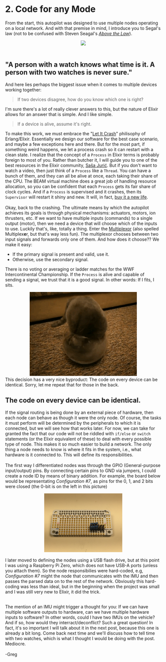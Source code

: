 # 2. Code for any Mode
From the start, this autopilot was designed to use multiple nodes operating on a local network. And with that premise in mind, I introduce you to Segal's law (not to be confused with Steven Seagal's [*Above the Law*](https://youtu.be/BsbYE-Q474I)).<div align=center><img src="https://upload.wikimedia.org/wikipedia/en/thumb/a/a1/Abovethelaw.jpg/220px-Abovethelaw.jpg"></div><br>
## "A person with a watch knows what time is it. A person with two watches is never sure."

And here lies perhaps the biggest issue when it comes to multiple devices working together: 
> If two devices disagree, how do you know which one is right?

I'm sure there's a lot of really clever answers to this, but the nature of Elixir allows for an answer that is simple. And I like simple.
> If a device is alive, assume it's right.

To make this work, we must embrace the "[Let It Crash](http://stratus3d.com/blog/2020/01/20/applying-the-let-it-crash-philosophy-outside-erlang/)" philisophy of Erlang/Elixir. Essentially we design our software for the best case scenario, and maybe a few exceptions here and there. But for the most part, if something weird happens, we let a process crash so it can restart with a clean state. I realize that the concept of a `Process` in Elixir terms is probably foreign to most of you. Rather than butcher it, I will guide you to one of the best resources in the Elixir community, [Saša Jurić](https://youtu.be/JvBT4XBdoUE). But if you don't want to watch a video, then just think of a `Process` like a `Thread`. You can have a bunch of them, and they can all be alive at once, each taking their share of the CPU. The BEAM virtual machine does a great job of handling resource allocation, so you can be confident that each `Process` gets its fair share of clock cycles. And if a `Process` is supervised and it crashes, then its `Supervisor` will restart it shiny and new. It will, in fact, [buy it a new life](https://youtu.be/W05cPXpUHGI).<br><br>
Okay, back to the crashing. The ultimate means by which the autopilot achieves its goals is through physical mechanisms: actuators, motors, ion thrusters, etc. If we want to have multiple inputs (commands) to a single output (motor), then we need a device that will choose which of the inputs to use. Luckily that's, like, totally a thing. Enter the [Multiplexor](https://en.wikipedia.org/wiki/Multiplexer) (also spelled Multiplex**e**r, but that's way less fun). The multiplexor chooses between two input signals and forwards only one of them. And how does it choose?? We make it easy:
* If the primary signal is present and valid, use it.
* Otherwise, use the secondary signal.<br>

There is no voting or averaging or ladder matches for the WWF Intercontinental Championship. If the `Process` is alive and capable of sending a signal, we trust that it is a good signal. In other words: If I fits, I sits.<div align="center"><img src="../blog/gifs/if_i_fits.gif"></div>
This decision has a very nice byproduct: The code on every device can be identical. Sorry, let me repeat that for those in the back.<br>
## **The code on every device can be identical.**<br>
If the signal routing is being done by an external piece of hardware, then each node can behave as though it were the only node. Of course, the tasks it must perform will be determined by the peripherals to which it is connected, but we will see how that works later. For now, we can take for granted the fact that our code will not be riddled with `if/else` or `switch` statements (or the Elixir equivalent of these) to deal with every possible type of node. This makes it so much easier to build a network. The only thing a node needs to know is where it fits in the system, i.e., what hardware is it connected to. This will define its responsibilities.<br><br>
The first way I differentiated nodes was through the GPIO (General-purpose input/output) pins. By connecting certain pins to GND via jumpers, I could create a node ID by means of binary addition. For example, the board below would be representating *Configuration #7*, as pins for the 0, 1, and 2 bits were closed (the 0-bit is on the left in this picture)
<div align="center"><img src="../blog/images/Peripherals/Pi0_Bonnet.JPG" width="50%"></div>

I later moved to defining the nodes using a USB flash drive, but at this point I was using a Raspberry Pi Zero, which does not have USB-A ports (unless you attach them). So the node responsibilies were hard-coded, e.g, *Configuration #7* might the node that communicates with the IMU and then passes the parsed data on to the rest of the network. Obviously this hard-coding was less than ideal, but in the beginning when the project was small and I was still very new to Elixir, it did the trick.<br><br>

The mention of an IMU might trigger a thought for you: If we can have multiple software outputs to hardware, can we have multiple hardware inputs to software? In other words, could I have two IMUs on the vehicle? And if so, how would they interract/deconflict? Such a great question! In fact, it's so important I will talk about it in the next post, because this one is already a bit long. Come back next time and we'll discuss how to tell time with two watches, which is what I thought I would be doing with the post. Mediocre.<br><br>
-Greg